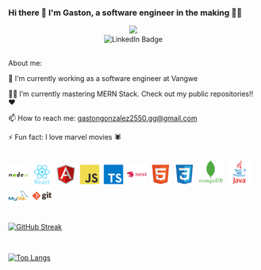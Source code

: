 ### Hi there 👋 I'm Gaston, a software engineer in the making 👨‍💻
<div id="header" align="center">
  <img src="https://media.giphy.com/media/M9gbBd9nbDrOTu1Mqx/giphy.gif" width="100"/>
</div>
<div id="badges" align="center">
  <a href="https://www.linkedin.com/in/gast%C3%B3n-gonz%C3%A1lez-2550/"></a>
  <img src="https://img.shields.io/badge/LinkedIn-blue?style=for-the-badge&logo=linkedin&logoColor=white" alt="LinkedIn Badge"/>
  <br>
  <img src="https://komarev.com/ghpvc/?username=gastigonzalez1999&style=flat-square&color=blue" alt=""/>
</div>

About me:
  
💪 I'm currently working as a software engineer at Vangwe

👨‍🎓 I’m currently mastering MERN Stack. Check out my public repositories!! ❤️

📫 How to reach me: gastongonzalez2550.gg@gmail.com

⚡ Fun fact: I love marvel movies 🕷️

<br>

<div>
  <img src="https://github.com/devicons/devicon/blob/master/icons/nodejs/nodejs-original-wordmark.svg" title="NodeJS" alt="NodeJS" width="40" height="40"/>&nbsp;
  <img src="https://github.com/devicons/devicon/blob/master/icons/react/react-original-wordmark.svg" title="React" alt="React" width="40" height="40"/>&nbsp;
  <img src="https://github.com/devicons/devicon/blob/master/icons/angularjs/angularjs-original.svg" title="Angular" alt="Angular" width="40" height="40"/>&nbsp;
  <img src="https://github.com/devicons/devicon/blob/master/icons/javascript/javascript-original.svg" title="JavaScript" alt="JavaScript" width="40"/>&nbsp;
  <img src="https://github.com/devicons/devicon/blob/master/icons/typescript/typescript-original.svg" title="Typescript" alt="Typescript" width="40"/>&nbsp;
  <img src="https://github.com/devicons/devicon/blob/master/icons/nestjs/nestjs-plain-wordmark.svg" title="NestJS" alt="NestJS" width="40" height="40"/>&nbsp;
  <img src="https://github.com/devicons/devicon/blob/master/icons/html5/html5-original.svg" title="HTML" alt="HTML" width="40" height="40"/>&nbsp;
  <img src="https://github.com/devicons/devicon/blob/master/icons/css3/css3-original.svg" title="CSS" alt="CSS" width="40" height="40"/>&nbsp;
  <img src="https://github.com/devicons/devicon/blob/master/icons/mongodb/mongodb-plain-wordmark.svg" title="Mongo" alt="Mongo" width="50" height="50"/>&nbsp;
  <img src="https://github.com/devicons/devicon/blob/master/icons/java/java-original-wordmark.svg" title="Java" alt="Java" width="50" height="50"/>&nbsp;
  <img src="https://github.com/devicons/devicon/blob/master/icons/mysql/mysql-original-wordmark.svg" title="MySQL"  alt="MySQL" width="40" height="40"/>&nbsp;
  <img src="https://github.com/devicons/devicon/blob/master/icons/git/git-original-wordmark.svg" title="Git" **alt="Git" width="40" height="40"/>
</div>
<br>

[![GitHub Streak](http://github-readme-streak-stats.herokuapp.com?user=gastigonzalez1999&theme=highcontrast&date_format=M%20j%5B%2C%20Y%5D)](https://git.io/streak-stats)

<br>

[![Top Langs](https://github-readme-stats.vercel.app/api/top-langs/?username=gastigonzalez1999)](https://github.com/anuraghazra/github-readme-stats)
